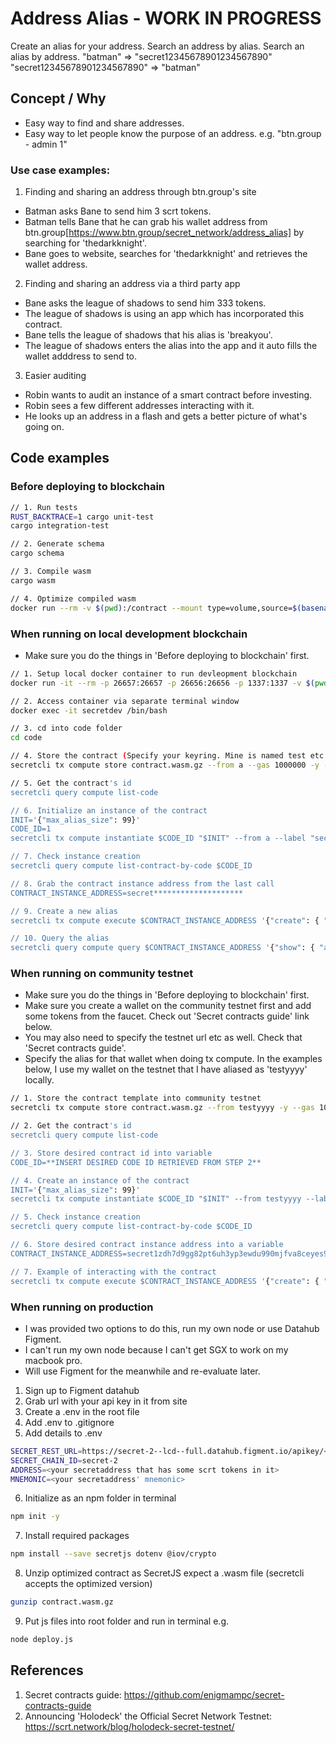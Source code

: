 # Address Alias - WORK IN PROGRESS

Create an alias for your address. Search an address by alias. Search an alias by address.
"batman" => "secret12345678901234567890"
"secret12345678901234567890" => "batman"

## Concept / Why

- Easy way to find and share addresses.
- Easy way to let people know the purpose of an address. e.g. "btn.group - admin 1"

### Use case examples:

1. Finding and sharing an address through btn.group's site
- Batman asks Bane to send him 3 scrt tokens.
- Batman tells Bane that he can grab his wallet address from btn.group[https://www.btn.group/secret_network/address_alias] by searching for 'thedarkknight'.
- Bane goes to website, searches for 'thedarkknight' and retrieves the wallet address.

2. Finding and sharing an address via a third party app
- Bane asks the league of shadows to send him 333 tokens.
- The league of shadows is using an app which has incorporated this contract.
- Bane tells the league of shadows that his alias is 'breakyou'.
- The league of shadows enters the alias into the app and it auto fills the wallet adddress to send to.

3. Easier auditing
- Robin wants to audit an instance of a smart contract before investing.
- Robin sees a few different addresses interacting with it.
- He looks up an address in a flash and gets a better picture of what's going on.

## Code examples

### Before deploying to blockchain

```sh
// 1. Run tests
RUST_BACKTRACE=1 cargo unit-test
cargo integration-test

// 2. Generate schema
cargo schema

// 3. Compile wasm
cargo wasm

// 4. Optimize compiled wasm
docker run --rm -v $(pwd):/contract --mount type=volume,source=$(basename $(pwd))_cache,target=/code/target --mount type=volume,source=registry_cache,target=/usr/local/cargo/registry enigmampc/secret-contract-optimizer
```

### When running on local development blockchain

- Make sure you do the things in 'Before deploying to blockchain' first.

```sh
// 1. Setup local docker container to run devleopment blockchain
docker run -it --rm -p 26657:26657 -p 26656:26656 -p 1337:1337 -v $(pwd):/root/code --name secretdev enigmampc/secret-network-sw-dev

// 2. Access container via separate terminal window
docker exec -it secretdev /bin/bash

// 3. cd into code folder
cd code

// 4. Store the contract (Specify your keyring. Mine is named test etc.)
secretcli tx compute store contract.wasm.gz --from a --gas 1000000 -y --keyring-backend test

// 5. Get the contract's id
secretcli query compute list-code

// 6. Initialize an instance of the contract
INIT='{"max_alias_size": 99}'
CODE_ID=1
secretcli tx compute instantiate $CODE_ID "$INIT" --from a --label "secret alias" -y --keyring-backend test

// 7. Check instance creation
secretcli query compute list-contract-by-code $CODE_ID

// 8. Grab the contract instance address from the last call
CONTRACT_INSTANCE_ADDRESS=secret********************

// 9. Create a new alias
secretcli tx compute execute $CONTRACT_INSTANCE_ADDRESS '{"create": { "alias_string": "emily" }}' --from a --keyring-backend test

// 10. Query the alias
secretcli query compute query $CONTRACT_INSTANCE_ADDRESS '{"show": { "alias_string": "emily"}}'
```

### When running on community testnet

- Make sure you do the things in 'Before deploying to blockchain' first.
- Make sure you create a wallet on the community testnet first and add some tokens from the faucet. Check out 'Secret contracts guide' link below.
- You may also need to specify the testnet url etc as well. Check that 'Secret contracts guide'.
- Specify the alias for that wallet when doing tx compute. In the examples below, I use my wallet on the testnet that I have aliased as 'testyyyy' locally.

```sh
// 1. Store the contract template into community testnet
secretcli tx compute store contract.wasm.gz --from testyyyy -y --gas 1000000 --gas-prices=1.0uscrt

// 2. Get the contract's id
secretcli query compute list-code

// 3. Store desired contract id into variable
CODE_ID=**INSERT DESIRED CODE ID RETRIEVED FROM STEP 2**

// 4. Create an instance of the contract
INIT='{"max_alias_size": 99}'
secretcli tx compute instantiate $CODE_ID "$INIT" --from testyyyy --label "secret alias" -y

// 5. Check instance creation
secretcli query compute list-contract-by-code $CODE_ID

// 6. Store desired contract instance address into a variable
CONTRACT_INSTANCE_ADDRESS=secret1zdh7d9gg82pt6uh3yp3ewdu990mjfva8ceyes9

// 7. Example of interacting with the contract
secretcli tx compute execute $CONTRACT_INSTANCE_ADDRESS '{"create": { "alias_string": "emily" }}' --from testyyyy
```

### When running on production

- I was provided two options to do this, run my own node or use Datahub Figment.
- I can't run my own node because I can't get SGX to work on my macbook pro.
- Will use Figment for the meanwhile and re-evaluate later.

1. Sign up to Figment datahub
2. Grab url with your api key in it from site
3. Create a .env in the root file
4. Add .env to .gitignore
5. Add details to .env
```sh
SECRET_REST_URL=https://secret-2--lcd--full.datahub.figment.io/apikey/<your key here>/
SECRET_CHAIN_ID=secret-2
ADDRESS=<your secretaddress that has some scrt tokens in it>
MNEMONIC=<your secretaddress' mnemonic>
```
6. Initialize as an npm folder in terminal
```sh
npm init -y
```
7. Install required packages
```sh
npm install --save secretjs dotenv @iov/crypto
```
8. Unzip optimized contract as SecretJS expect a .wasm file (secretcli accepts the optimized version)
```sh
gunzip contract.wasm.gz
```
9. Put js files into root folder and run in terminal e.g.
```sh
node deploy.js
```

## References
1. Secret contracts guide: https://github.com/enigmampc/secret-contracts-guide
2. Announcing 'Holodeck' the Official Secret Network Testnet: https://scrt.network/blog/holodeck-secret-testnet/
